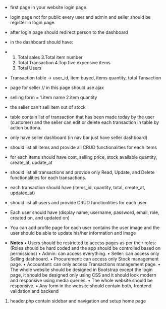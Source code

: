   <!-- login page  -->
- first page in your website login page.
- login page not for public every user and admin and seller should be register in login page. 

  <!-- Informative Dashboard -->
- after login page should redirect person to the dashboard
- in the dashboard should have:
- 1. Total sales             3.Total item number 
  2. Total Transaction       4.Top five expensive items 
  5. Total Users

* Transaction table -> user_id, item buyed, items quantity, total Tansaction

    <!-- Seller Dashboard --> 
- page for seller           // in this page should use ajax 
- selling form =  1.item name 2.item quantity
- the seller can't sell item out of stock
- table contain list of transaction that has been made today by the user (customer) and 
  the seller can edit or delete each transaction in table by action buttona.
- only have seller dashboard (in nav bar just have seller dashboard)

    <!-- Stock Management Page -->
- should list all items and provide all CRUD functionalities for each items
- for each items should have 
  cost, selling price, stock available quantity, create_at, update_at 

   <!-- Transactions Management Page -->
- should list all transactions and provide only Read, Update,
  and Delete functionalities for each transactions.
- each transaction should have (items_id, quantity, total, create_at, updated_at)

  <!-- User Management Page -->
- should list all users and provide CRUD functionlities for each user.
- Each user should have (display name, username, password, email, role, created on, and updated on)

  <!-- Add Profile Page -->
-  You can add profile page for each user contains the user image and the user should be able to
   update his/her information and image

* **Notes**
• Users should be restricted to access pages as per their roles: (Roles should be hard
  coded and the app should be controlled based on permissions)
• Admin: can access everything.
• Seller: can access only Selling dashboard.
• Procurement: can access only Stock management page.
• Accountant: can only access Transactions management page.
• The whole website should be designed in Bootstrap except the login page, it should be
designed only using CSS and it should look modern and responsive using media queries.
• The whole website should be responsive.
• Any form in the website should contain both, frontend validation and backend



<!-- Project plan -->

1. header.php
    contain sidebar and navigation and setup home page 
    

















